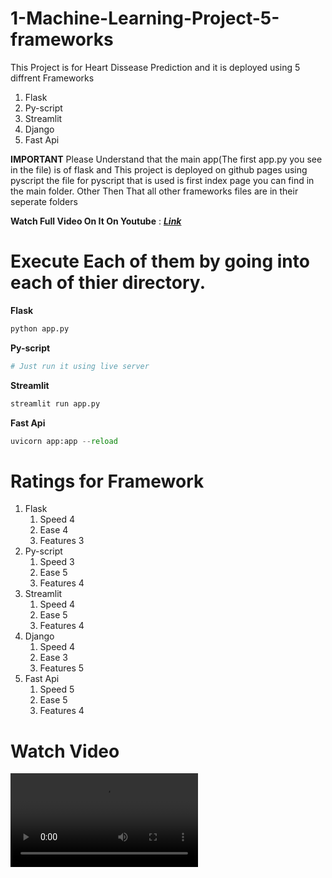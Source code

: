 # 1-Machine-Learning-Project-5-frameworks
This Project is for Heart Dissease Prediction and it is deployed using 5 diffrent Frameworks
1. Flask
2. Py-script
3. Streamlit
4. Django
5. Fast Api

**IMPORTANT**
Please Understand that the main app(The first app.py you see in the file) is of flask and This project is deployed on github pages using pyscript the file for pyscript that is used is first index page you can find in the main folder.
Other Then That all other frameworks files are in their seperate folders

**Watch Full Video On It On Youtube** : <a href = 'https://www.youtube.com/watch?v=KNdFkhBF9eo' >***Link***</a>
# Execute Each of them by going into each of thier directory.

**Flask**
```python
python app.py
```
**Py-script**
```python
# Just run it using live server
```
**Streamlit**
```python
streamlit run app.py
```
**Fast Api**
```python
uvicorn app:app --reload
```

# Ratings for Framework
  1. Flask
      1. Speed 4
      2. Ease 4
      3. Features 3
  2. Py-script
      1. Speed 3
      2. Ease 5
      3. Features 4
  3. Streamlit
      1. Speed 4
      2. Ease 5
      3. Features 4
  4. Django
      1. Speed 4
      2. Ease 3
      3. Features 5
  5. Fast Api
      1. Speed 5
      2. Ease 5
      3. Features 4
      
# Watch Video
<video src = 'https://www.youtube.com/watch?v=KNdFkhBF9eo'></video>
